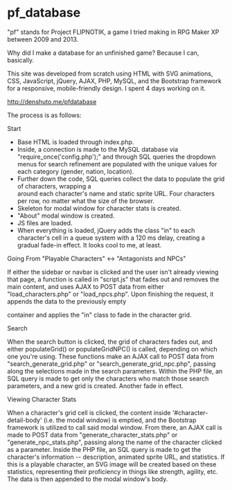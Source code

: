 # pf_database
"pf" stands for Project FLIPNOTIK, a game I tried making in RPG Maker XP between 2009 and 2013. 

Why did I make a database for an unfinished game? Because I can, basically.

This site was developed from scratch using HTML with SVG animations, CSS, JavaScript, jQuery, AJAX, PHP, MySQL, and the Bootstrap framework for a responsive, mobile-friendly design. I spent 4 days working on it.

http://denshuto.me/pfdatabase

The process is as follows:

Start

- Base HTML is loaded through index.php. 
- Inside, a connection is made to the MySQL database via "require_once('config.php');" and through SQL queries the dropdown menus for search refinement are populated with the unique values for each category (gender, nation, location).
- Further down the code, SQL queries collect the data to populate the grid of characters, wrapping a <div> around each character's name and static sprite URL. Four characters per row, no matter what the size of the browser.
- Skeleton for modal window for character stats is created.
- "About" modal window is created.
- JS files are loaded.
- When everything is loaded, jQuery adds the class "in" to each character's cell in a queue system with a 120 ms delay, creating a gradual fade-in effect. It looks cool to me, at least.

Going From "Playable Characters" <-> "Antagonists and NPCs"

If either the sidebar or navbar is clicked and the user isn't already viewing that page, a function is called in "script.js" that fades out and removes the main content, and uses AJAX to POST data from either "load_characters.php" or "load_npcs.php". Upon finishing the request, it appends the data to the previously empty <div> container and applies the "in" class to fade in the character grid.

Search

When the search button is clicked, the grid of characters fades out, and either populateGrid() or populateGridNPC() is called, depending on which one you're using. These functions make an AJAX call to POST data from "search_generate_grid.php" or "search_generate_grid_npc.php", passing along the selections made in the search parameters. Within the PHP file, an SQL query is made to get only the characters who match those search parameters, and a new grid is created. Another fade in effect.

Viewing Character Stats

When a character's grid cell is clicked, the content inside '#character-detail-body' (i.e. the modal window) is emptied, and the Bootstrap framework is utilized to call said modal window. From there, an AJAX call is made to POST data from "generate_character_stats.php" or "generate_npc_stats.php", passing along the name of the character clicked as a parameter. Inside the PHP file, an SQL query is made to get the character's information -- description, animated sprite URL, and statistics. If this is a playable character, an SVG image will be created based on these statistics, representing their proficiency in things like strength, agility, etc. The data is then appended to the modal window's body.
